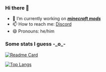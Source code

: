 ### Hi there 👋

- 🔭 I’m currently working on [***minecraft mods***](https://OffsetMonkey538.github.io/links/modrinth)
- 📫 How to reach me: [Discord](https://OffsetMonkey538.github.io/links/discord)
- 😄 Pronouns: he/him

### Some stats I guess -\_o\_-
[![Readme Card](https://github-readme-stats.vercel.app/api?username=offsetmonkey538&show_icons=true&theme=darcula)](https://github.com/anuraghazra/github-readme-stats)

[![Top Langs](https://github-readme-stats.vercel.app/api/top-langs?username=offsetmonkey538&show_icons=true&theme=darcula&layout=compact)](https://github.com/anuraghazra/github-readme-stats)

